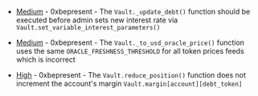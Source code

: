 
- [Medium](Medium-https:--github.com-sherlock-audit-2023-06-unstoppable-judging-issues-103/README.md) - 0xbepresent - The `Vault._update_debt()` function should be executed before admin sets new interest rate via `Vault.set_variable_interest_parameters()`

- [Medium](Medium-https:--github.com-sherlock-audit-2023-06-unstoppable-judging-issues-104/README.md) - 0xbepresent - The `Vault._to_usd_oracle_price()` function uses the same `ORACLE_FRESHNESS_THRESHOLD` for all token prices feeds which is incorrect

- [High](High-https:--github.com-sherlock-audit-2023-06-unstoppable-judging-issues-129/README.md) - 0xbepresent - The `Vault.reduce_position()` function does not increment the account's margin `Vault.margin[account][debt_token]`
